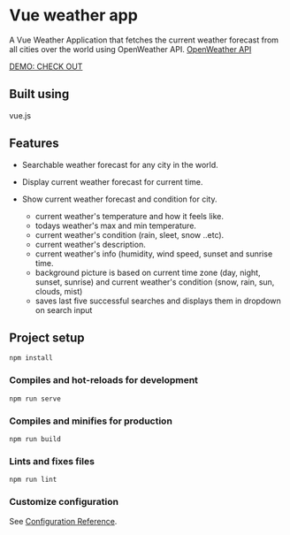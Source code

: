 # Vue weather app

A Vue Weather Application that fetches the current weather forecast from all cities over the world using OpenWeather API.
[OpenWeather API](https://openweathermap.org/current)

[DEMO: CHECK OUT](https://unjica-weather.netlify.app/)

## Built using
vue.js

## Features

* Searchable weather forecast for any city in the world.
* Display current weather forecast for current time.
* Show current weather forecast and condition for city.

    - current weather's temperature and how it feels like.
    - todays weather's max and min temperature.
    - current weather's condition (rain, sleet, snow ..etc).
    - current weather's description.
    - current weather's info (humidity, wind speed, sunset and sunrise time.
    - background picture is based on current time zone (day, night, sunset, sunrise) and current weather's condition (snow, rain, sun, clouds, mist)
    - saves last five successful searches and displays them in dropdown on search input

## Project setup
```
npm install
```

### Compiles and hot-reloads for development
```
npm run serve
```

### Compiles and minifies for production
```
npm run build
```

### Lints and fixes files
```
npm run lint
```

### Customize configuration
See [Configuration Reference](https://cli.vuejs.org/config/).

